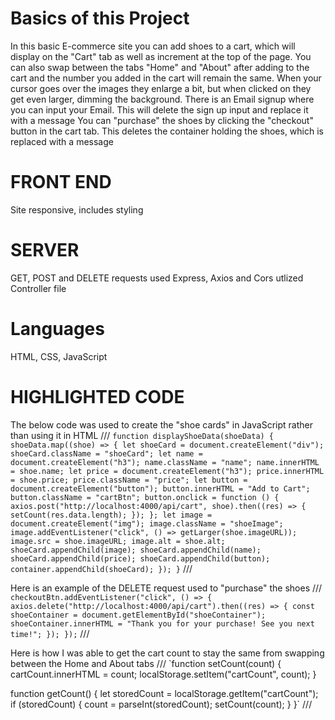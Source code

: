 # Basics of this Project
In this basic E-commerce site you can add shoes to a cart, which will display on the "Cart" tab as well as increment at the top of the page.
You can also swap between the tabs "Home" and "About" after adding to the cart and the number you added in the cart will remain the same.
When your cursor goes over the images they enlarge a bit, but when clicked on they get even larger, dimming the background.
There is an Email signup where you can input your Email. This will delete the sign up input and replace it with a message
You can "purchase" the shoes by clicking the "checkout" button in the cart tab. This deletes the container holding the shoes, which is replaced with a message

# FRONT END
Site responsive, includes styling

# SERVER
GET, POST and DELETE requests used
Express, Axios and Cors utlized 
Controller file

# Languages
HTML, CSS, JavaScript

# HIGHLIGHTED CODE
The below code was used to create the "shoe cards" in JavaScript rather than using it in HTML
///
`function displayShoeData(shoeData) {
  shoeData.map((shoe) => {
    let shoeCard = document.createElement("div");
    shoeCard.className = "shoeCard";
    let name = document.createElement("h3");
    name.className = "name";
    name.innerHTML = shoe.name;
    let price = document.createElement("h3");
    price.innerHTML = shoe.price;
    price.className = "price";
    let button = document.createElement("button");
    button.innerHTML = "Add to Cart";
    button.className = "cartBtn";
    button.onclick = function () {
      axios.post("http://localhost:4000/api/cart", shoe).then((res) => {
        setCount(res.data.length);
      });
    };
    let image = document.createElement("img");
    image.className = "shoeImage";
    image.addEventListener("click", () => getLarger(shoe.imageURL));
    image.src = shoe.imageURL;
    image.alt = shoe.alt;
    shoeCard.appendChild(image);
    shoeCard.appendChild(name);
    shoeCard.appendChild(price);
    shoeCard.appendChild(button);
    container.appendChild(shoeCard);
  });
}`
///

Here is an example of the DELETE request used to "purchase" the shoes
///
`checkoutBtn.addEventListener("click", () => {
  axios.delete("http://localhost:4000/api/cart").then((res) => {
    const shoeContainer = document.getElementById("shoeContainer");
    shoeContainer.innerHTML = "Thank you for your purchase! See you next time!";
  });
});`
///

Here is how I was able to get the cart count to stay the same from swapping between the Home and About tabs
///
`function setCount(count) {
  cartCount.innerHTML = count;
  localStorage.setItem("cartCount", count);
}

function getCount() {
  let storedCount = localStorage.getItem("cartCount");
  if (storedCount) {
    count = parseInt(storedCount);
    setCount(count);
  }
}`
///

